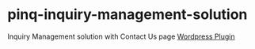 # pinq-inquiry-management-solution
Inquiry Management solution with Contact Us page
[Wordpress Plugin](https://wordpress.org/plugins/pinq-inquiry-management-solution/)
